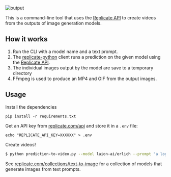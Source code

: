 ![output](https://user-images.githubusercontent.com/2289/170425350-48b08e54-8eff-4a31-9062-a4b023b1ca07.gif)

This is a command-line tool that uses the [Replicate API](https://replicate.com/api) to create videos from the outputs of image generation models.

## How it works

1. Run the CLI with a model name and a text prompt.
1. The [replicate-python](https://github.com/replicate/replication) client runs a prediction on the given model using the [Replicate API](https://replicate.com/api).
1. The individual images output by the model are save to a temporary directory
1. FFmpeg is used to produce an MP4 and GIF from the output images.

## Usage

Install the dependencies

```
pip install -r requirements.txt
```

Get an API key from [replicate.com/api](https://replicate.com/api) and store it in a `.env` file:

```
echo "REPLICATE_API_KEY=XXXXXX" > .env
```

Create videos!

```sh
$ python prediction-to-video.py --model laion-ai/erlich --prompt "a logo of a white cat curled up into a ball, sleeping on a blue rug"
```

See [replicate.com/collections/text-to-image](https://replicate.com/collections/text-to-image) for a collection of models that generate images from text prompts.